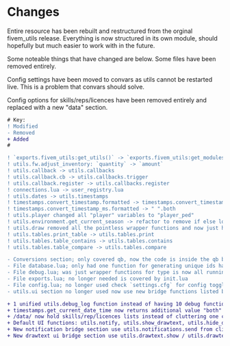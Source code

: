 # Changes

Entire resource has been rebuilt and restructured from the orginal fivem_utils release.
Everything is now structured in its own module, should hopefully but much easier to work with in the future. 

Some noteable things that have changed are below.
Some files have been removed entirely.

Config settings have been moved to convars as utils cannot be restarted live. 
This is a problem that convars should solve.

Config options for skills/reps/licences have been removed entirely and replaced with a new "data" section.

```diff
# Key:
! Modified
- Removed
+ Added
#

! `exports.fivem_utils:get_utils()` -> `exports.fivem_utils:get_modules()` or `exports.fivem_utils:get_module(module_name)`
! utils.fw.adjust_inventory: `quantity` -> `amount`
! utils.callback -> utils.callbacks
! utils.callback.cb -> utils.callbacks.trigger
! utils.callback.register -> utils.callbacks.register
! connections.lua -> user_registry.lua
! utils.dates -> utils.timestamps
! timestamps.convert_timestamp.formatted -> timestamps.convert_timestamp.both
! timestamps.convert_timestamp_ms.formatted -> " ".both
! utils.player changed all "player" variables to "player_ped"
! utils.environment.get_current_season -> refactor to remove if else logic
! utils.draw removed all the pointless wrapper functions and now just holds custom ones.
! utils.tables.print_table -> utils.tables.print
! utils.tables.table_contains -> utils.tables.contains
! utils.tables.table_compare -> utils.tables.compare

- Conversions section; only covered qb, now the code is inside the qb bridge.
- File database.lua; only had one function for generating unique ids has been moved to `user_registry.lua` can access with `utils.generate_unique_id(...)` server side.
- File debug.lua; was just wrapper functions for type is now all running through 1 function `utils.debug_log`.
- File exports.lua; no longer needed is covered by init.lua
- File config.lua; no longer used check `settings.cfg` for config toggles, skills/rep/licences have moved to new data section.
- utils.ui section no longer used now use new bridge functions listed below.

+ 1 unified utils.debug_log function instead of having 10 debug functions.
+ timestamps.get_current_date_time now returns additional value "both" for date & time formatted together.
+ /data/ now hold skills/rep/licences lists instead of cluttering one config file.
+ Default UI functions: utils.notify, utils.show_drawtext, utils.hide_drawtext, utils.action_menu, utils.context_menu, utils.dialogue, utils.show_progressbar, utils.hide_progressbar, utils.show_circle.
+ New notification bridge section use utils.notifications.send from client or server. Exports are also available.
+ New drawtext ui bridge section use utils.drawtext.show / utils.drawtext.hide from client or server. Exports are also available.
```